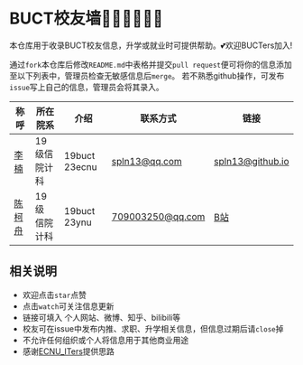 # BUCT校友墙🧑‍🎓👩‍🎓👨‍🎓

本仓库用于收录BUCT校友信息，升学或就业时可提供帮助。💕欢迎BUCTers加入!


通过`fork`本仓库后修改`README.md`中表格并提交`pull request`便可将你的信息添加至以下列表中，管理员检查无敏感信息后`merge`。
若不熟悉github操作，可发布`issue`写上自己的信息，管理员会将其录入。



| 称呼                              | 所在院系           | 介绍          | 联系方式      | 链接             |
| --------------------------------- | ------------------ | ------------- | ------------- | ---------------- |
| [李楠](https://github.com/spln13) | 19级信院计科 | 19buct 23ecnu | spln13@qq.com | spln13@github.io |
| [陈柯舟](https://github.com/disloss)| 19级 信院计科 | 19buct 23ynu | 709003250@qq.com | [B站](https://space.bilibili.com/13840090?spm_id_from=333.1007.0.0) |



## 相关说明
- 欢迎点击`star`点赞
- 点击`watch`可关注信息更新
- 链接可填入 个人网站、微博、知乎、bilibili等
- 校友可在issue中发布内推、求职、升学相关信息，但信息过期后请`close`掉
- 不允许任何组织或个人将信息用于其他商业用途
- 感谢[ECNU_ITers](https://github.com/ECNUCSE/ECNU_ITers)提供思路
